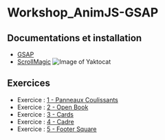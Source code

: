 # Workshop_AnimJS-GSAP

## Documentations et installation
*	[GSAP](https://greensock.com/get-started-js)
*	[ScrollMagic](http://scrollmagic.io/docs/index.html#toc6)
![Image of Yaktocat](https://tonidano.github.com/assets/images/scrollmagic.gif)

## Exercices

* Exercice : [1 - Panneaux Coulissants](./Exercice_1)
* Exercice : [2 - Open Book](./Exercice_2)
* Exercice : [3 - Cards](./Exercice_3)
* Exercice : [4 - Cadre](./Exercice_4)
* Exercice : [5 - Footer Square](./Exercice_5)

